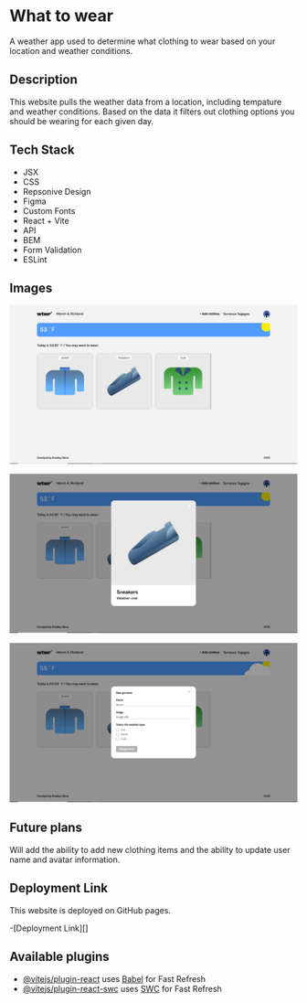 # What to wear

A weather app used to determine what clothing to wear based on your location and weather conditions.

## Description

This website pulls the weather data from a location, including tempature and weather conditions. Based on the data it filters out clothing options you should be wearing for each given day.

## Tech Stack

- JSX
- CSS
- Repsonive Design
- Figma
- Custom Fonts
- React + Vite
- API
- BEM
- Form Validation
- ESLint

## Images

![Screenshot of project](/src/assets/WTWR.png)

![Screenshot of image Modal](/src/assets/WTWR-imageModal.png)

![Screenshot of form Modal](/src/assets/WTWR-formModal.png)

## Future plans

Will add the ability to add new clothing items and the ability to update user name and avatar information.

## Deployment Link

This website is deployed on GitHub pages.

-[Deployment Link][]

## Available plugins

- [@vitejs/plugin-react](https://github.com/vitejs/vite-plugin-react/blob/main/packages/plugin-react/README.md) uses [Babel](https://babeljs.io/) for Fast Refresh
- [@vitejs/plugin-react-swc](https://github.com/vitejs/vite-plugin-react-swc) uses [SWC](https://swc.rs/) for Fast Refresh

